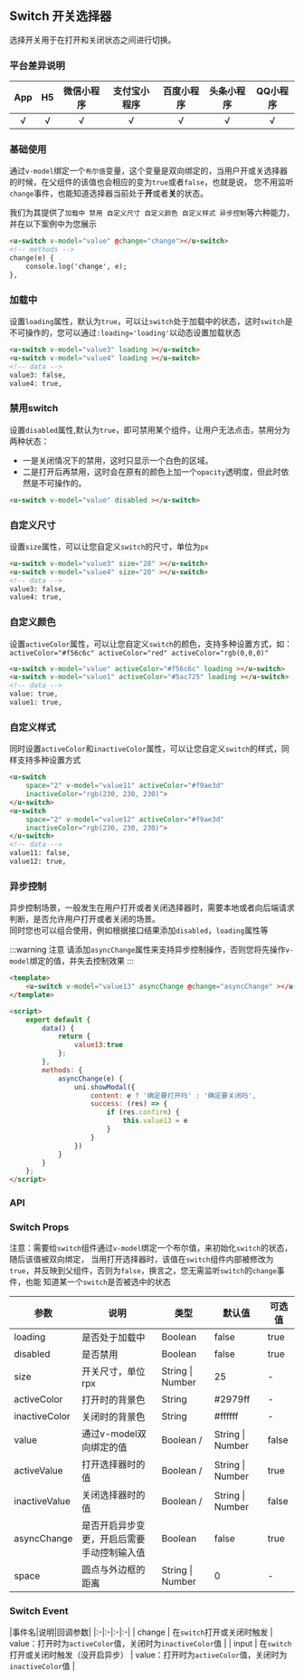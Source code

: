 ## Switch 开关选择器 <to-api/>

<demo-model url="/pages/componentsB/switch/index"></demo-model>


选择开关用于在打开和关闭状态之间进行切换。

### 平台差异说明

|App|H5|微信小程序|支付宝小程序|百度小程序|头条小程序|QQ小程序|
|:-:|:-:|:-:|:-:|:-:|:-:|:-:|
|√|√|√|√|√|√|√|

### 基础使用

通过`v-model`绑定一个`布尔值`变量，这个变量是双向绑定的，当用户开或关选择器的时候，在父组件的该值也会相应的变为`true`或者`false`，也就是说，
您不用监听`change`事件，也能知道选择器当前处于**开**或者**关**的状态。

我们为其提供了`加载中 禁用 自定义尺寸 自定义颜色 自定义样式 异步控制`等六种能力，并在以下案例中为您展示

```html
<u-switch v-model="value" @change="change"></u-switch>
<!-- methods -->
change(e) {
	console.log('change', e);
},

```

### 加载中

设置`loading`属性，默认为`true`，可以让`switch`处于加载中的状态，这时`switch`是不可操作的，您可以通过`:loading='loading'`以动态设置加载状态

```html
<u-switch v-model="value3" loading ></u-switch>
<u-switch v-model="value4" loading ></u-switch>
<!-- data -->
value3: false,
value4: true,
```
### 禁用switch

设置`disabled`属性,默认为`true`，即可禁用某个组件，让用户无法点击，禁用分为两种状态：

- 一是关闭情况下的禁用，这时只显示一个白色的区域。
- 二是打开后再禁用，这时会在原有的颜色上加一个`opacity`透明度，但此时依然是不可操作的。

```html
<u-switch v-model="value" disabled ></u-switch>
```


### 自定义尺寸

设置`size`属性，可以让您自定义`switch`的尺寸，单位为`px`

```html
<u-switch v-model="value3" size="28" ></u-switch>
<u-switch v-model="value4" size="20" ></u-switch>
<!-- data -->
value3: false,
value4: true,
```
### 自定义颜色

设置`activeColor`属性，可以让您自定义`switch`的颜色，支持多种设置方式，如：`activeColor="#f56c6c" activeColor="red" activeColor="rgb(0,0,0)" `

```html
<u-switch v-model="value" activeColor="#f56c6c" loading ></u-switch>
<u-switch v-model="value1" activeColor="#5ac725" loading ></u-switch>
<!-- data -->
value: true,
value1: true,
```
### 自定义样式

同时设置`activeColor`和`inactiveColor`属性，可以让您自定义`switch`的样式，同样支持多种设置方式

```html
<u-switch
	space="2" v-model="value11" activeColor="#f9ae3d" 
	inactiveColor="rgb(230, 230, 230)">
</u-switch>
<u-switch
	space="2" v-model="value12" activeColor="#f9ae3d"
	inactiveColor="rgb(230, 230, 230)">
</u-switch>
<!-- data -->
value11: false,
value12: true,
```

### 异步控制

异步控制场景，一般发生在用户打开或者关闭选择器时，需要本地或者向后端请求判断，是否允许用户打开或者关闭的场景。  
同时您也可以组合使用，例如根据接口结果添加`disabled`，`loading`属性等

:::warning 注意
请添加`asyncChange`属性来支持异步控制操作，否则您将先操作`v-model`绑定的值，并失去控制效果
:::


```html
<template>
	<u-switch v-model="value13" asyncChange @change="asyncChange" ></u-switch>
</template>

<script>
	export default {
		data() {
			return {
				value13:true
			};
		},
		methods: {
			asyncChange(e) {
				uni.showModal({
					content: e ? '确定要打开吗' : '确定要关闭吗',
					success: (res) => {
						if (res.confirm) {
							this.value13 = e
						}
					}
				})
			}
		}
	};
</script>
```



### API

### Switch Props

注意：需要给`switch`组件通过`v-model`绑定一个布尔值，来初始化`switch`的状态，随后该值被双向绑定，
当用打开选择器时，该值在`switch`组件内部被修改为`true`，并反映到父组件，否则为`false`，换言之，您无需监听`switch`的`change`事件，也能
知道某一个`switch`是否被选中的状态

| 参数          | 说明            | 类型            | 默认值             |  可选值   |
|-------------  |---------------- |---------------|------------------ |-------- |
| loading | 是否处于加载中  | Boolean | false | true |
| disabled | 是否禁用  | Boolean | false | true |
| size | 开关尺寸，单位rpx | String \| Number  | 25 | - |
| activeColor | 打开时的背景色 | String  | #2979ff | - |
| inactiveColor | 关闭时的背景色 | String  | #ffffff | - |
| value | 通过v-model双向绑定的值 | Boolean /| String \| Number | false | - |
| activeValue | 打开选择器时的值 | Boolean /| String \| Number | true | - |
| inactiveValue | 关闭选择器时的值 | Boolean /| String \| Number | false | - |
| asyncChange | 是否开启异步变更，开启后需要手动控制输入值 | Boolean | false | true |
| space | 圆点与外边框的距离 | String \| Number | 0 | - |


### Switch Event

|事件名|说明|回调参数|
|:-|:-|:-|:-|
| change | 在`switch`打开或关闭时触发 | value：打开时为`activeColor`值，关闭时为`inactiveColor`值 |
| input | 在`switch`打开或关闭时触发（没开启异步） | value：打开时为`activeColor`值，关闭时为`inactiveColor`值 |
